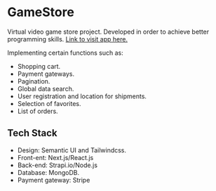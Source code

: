 # GameStore

Virtual video game store project.
Developed in order to achieve better programming skills.
[Link to visit app here.](https://gamestore-neon-omega.vercel.app/)

Implementing certain functions such as:
- Shopping cart.
- Payment gateways.
- Pagination.
- Global data search.
- User registration and location for shipments.
- Selection of favorites.
- List of orders.

## Tech Stack

- Design: Semantic UI and Tailwindcss.
- Front-ent: Next.js/React.js
- Back-end: Strapi.io/Node.js
- Database: MongoDB.
- Payment gateway: Stripe
